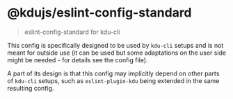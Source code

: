 # @kdujs/eslint-config-standard

> eslint-config-standard for kdu-cli

This config is specifically designed to be used by `kdu-cli` setups
and is not meant for outside use (it can be used but some adaptations
on the user side might be needed - for details see the config file).

A part of its design is that this config may implicitly depend on
other parts of `kdu-cli` setups, such as `eslint-plugin-kdu` being
extended in the same resulting config.
